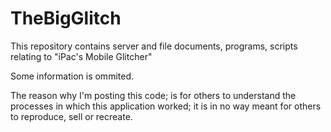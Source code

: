 # TheBigGlitch

This repository contains server and file documents, programs, scripts relating to "iPac's Mobile Glitcher"

Some information is ommited.

The reason why I'm posting this code; is for others to understand the processes in which this application worked; it is in no way meant for others to reproduce, sell or recreate.

